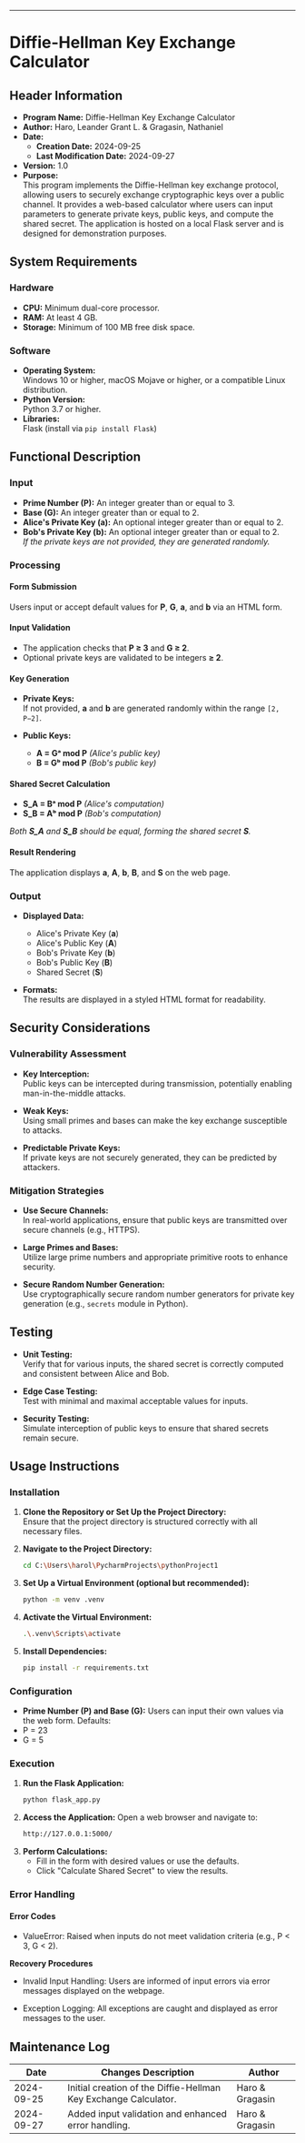 ---
# Diffie-Hellman Key Exchange Calculator

## Header Information

- **Program Name:** Diffie-Hellman Key Exchange Calculator
- **Author:** Haro, Leander Grant L. & Gragasin, Nathaniel
- **Date:**
  - **Creation Date:** 2024-09-25
  - **Last Modification Date:** 2024-09-27
- **Version:** 1.0
- **Purpose:**  
  This program implements the Diffie-Hellman key exchange protocol, allowing users to securely exchange cryptographic keys over a public channel. It provides a web-based calculator where users can input parameters to generate private keys, public keys, and compute the shared secret. The application is hosted on a local Flask server and is designed for demonstration purposes.

## System Requirements

### Hardware

- **CPU:** Minimum dual-core processor.
- **RAM:** At least 4 GB.
- **Storage:** Minimum of 100 MB free disk space.

### Software

- **Operating System:**  
  Windows 10 or higher, macOS Mojave or higher, or a compatible Linux distribution.
- **Python Version:**  
  Python 3.7 or higher.
- **Libraries:**  
  Flask (install via `pip install Flask`)

## Functional Description

### Input

- **Prime Number (P):** An integer greater than or equal to 3.
- **Base (G):** An integer greater than or equal to 2.
- **Alice's Private Key (a):** An optional integer greater than or equal to 2.
- **Bob's Private Key (b):** An optional integer greater than or equal to 2.  
  *If the private keys are not provided, they are generated randomly.*

### Processing

#### Form Submission

Users input or accept default values for **P**, **G**, **a**, and **b** via an HTML form.

#### Input Validation

- The application checks that **P ≥ 3** and **G ≥ 2**.
- Optional private keys are validated to be integers **≥ 2**.

#### Key Generation

- **Private Keys:**  
  If not provided, **a** and **b** are generated randomly within the range `[2, P−2]`.
  
- **Public Keys:**  
  - **A = Gᵃ mod P** *(Alice's public key)*
  - **B = Gᵇ mod P** *(Bob's public key)*

#### Shared Secret Calculation

- **S_A = Bᵃ mod P** *(Alice's computation)*
- **S_B = Aᵇ mod P** *(Bob's computation)*

*Both **S_A** and **S_B** should be equal, forming the shared secret **S**.*

#### Result Rendering

The application displays **a**, **A**, **b**, **B**, and **S** on the web page.

### Output

- **Displayed Data:**
  - Alice's Private Key (**a**)
  - Alice's Public Key (**A**)
  - Bob's Private Key (**b**)
  - Bob's Public Key (**B**)
  - Shared Secret (**S**)

- **Formats:**  
  The results are displayed in a styled HTML format for readability.

## Security Considerations

### Vulnerability Assessment

- **Key Interception:**  
  Public keys can be intercepted during transmission, potentially enabling man-in-the-middle attacks.
  
- **Weak Keys:**  
  Using small primes and bases can make the key exchange susceptible to attacks.
  
- **Predictable Private Keys:**  
  If private keys are not securely generated, they can be predicted by attackers.

### Mitigation Strategies

- **Use Secure Channels:**  
  In real-world applications, ensure that public keys are transmitted over secure channels (e.g., HTTPS).
  
- **Large Primes and Bases:**  
  Utilize large prime numbers and appropriate primitive roots to enhance security.
  
- **Secure Random Number Generation:**  
  Use cryptographically secure random number generators for private key generation (e.g., `secrets` module in Python).

## Testing

- **Unit Testing:**  
  Verify that for various inputs, the shared secret is correctly computed and consistent between Alice and Bob.
  
- **Edge Case Testing:**  
  Test with minimal and maximal acceptable values for inputs.
  
- **Security Testing:**  
  Simulate interception of public keys to ensure that shared secrets remain secure.

## Usage Instructions

### Installation

1. **Clone the Repository or Set Up the Project Directory:**  
   Ensure that the project directory is structured correctly with all necessary files.

2. **Navigate to the Project Directory:**

   ```bash
   cd C:\Users\harol\PycharmProjects\pythonProject1

3. **Set Up a Virtual Environment (optional but recommended):**

   ```bash
   python -m venv .venv

4. **Activate the Virtual Environment:**

   ```bash
   .\.venv\Scripts\activate

5. **Install Dependencies:**
   ```bash
   pip install -r requirements.txt

### Configuration

- **Prime Number (P) and Base (G):**
  Users can input their own values via the web form.
Defaults:
- P = 23
- G = 5

### Execution

1. **Run the Flask Application:**
   ```bash
   python flask_app.py

2. **Access the Application:**
Open a web browser and navigate to:
   ```bash
   http://127.0.0.1:5000/

3. **Perform Calculations:**
   - Fill in the form with desired values or use the defaults.
   - Click "Calculate Shared Secret" to view the results.

### Error Handling
#### Error Codes
- ValueError:
  Raised when inputs do not meet validation criteria (e.g., P < 3, G < 2).

**Recovery Procedures**
- Invalid Input Handling:
  Users are informed of input errors via error messages displayed on the webpage.

- Exception Logging:
  All exceptions are caught and displayed as error messages to the user.

## Maintenance Log
|Date       |Changes Description	                                            |Author          |
|-----------|----------------------------------------------------------------|----------------|
|2024-09-25 |Initial creation of the Diffie-Hellman Key Exchange Calculator.	|Haro & Gragasin |
|2024-09-27	|Added input validation and enhanced error handling.            	|Haro & Gragasin |




